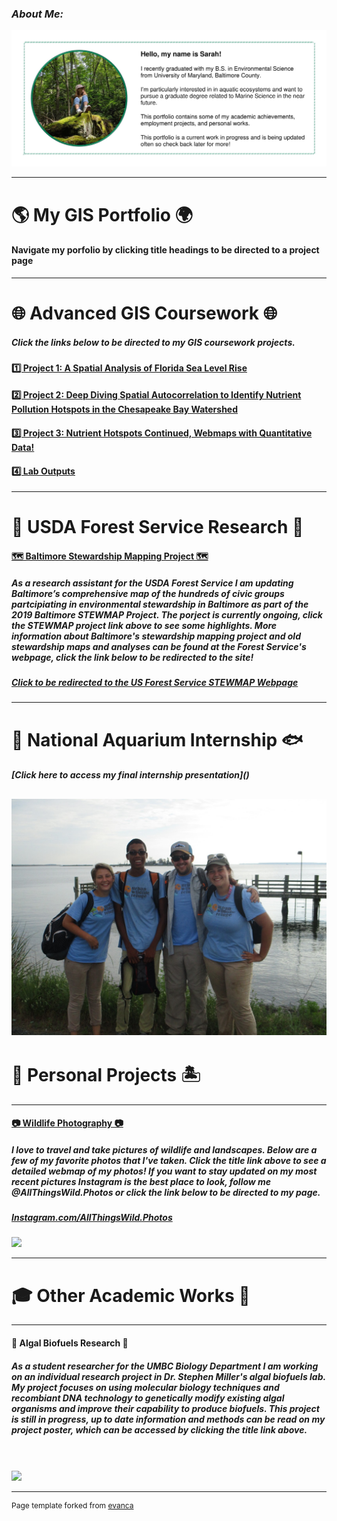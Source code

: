 ### ***About Me:***
<img src="images/AboutMe.jpg?raw=true"/>

---

# 🌎 **My GIS Portfolio** 🌍
#### Navigate my porfolio by clicking title headings to be directed to a project page
---
# 🌐 Advanced GIS Coursework 🌐

##### Click the links below to be directed to my GIS coursework projects. 

#### [1️⃣ Project 1: A Spatial Analysis of Florida Sea Level Rise ](/project1_486/index.md)

#### [2️⃣ Project 2: Deep Diving Spatial Autocorrelation to Identify Nutrient Pollution Hotspots in the Chesapeake Bay Watershed ](/project2_486/index.md)

#### [3️⃣ Project 3: Nutrient Hotspots Continued, Webmaps with Quantitative Data! ](FinalProject_486/index.md)

#### [4️⃣ Lab Outputs ](/labs/index.md) 

---
# 🌲 USDA Forest Service Research 🌳

#### [🗺️ Baltimore Stewardship Mapping Project 🗺️](project_STEWMAP/index.md)

##### As a research assistant for the USDA Forest Service I am updating Baltimore’s comprehensive map of the hundreds of civic groups partcipiating in environmental stewardship in Baltimore as part of the 2019 Baltimore STEWMAP Project. The porject is currently ongoing, click the STEWMAP project link above to see some highlights. More information about Baltimore's stewardship mapping project and old stewardship maps and analyses can be found at the Forest Service's webpage, click the link below to be redirected to the site!

##### [Click to be redirected to the US Forest Service STEWMAP Webpage](https://www.nrs.fs.fed.us/stew-map/baltimore/)


---
# 🦈 National Aquarium Internship 🐟
##### [Click here to access my final internship presentation](<a href="UCEEI_presentation.pdf"></a>) 

<a href="pdfs/UCEEI_presentation.pdf" class="image fit"><img src="images/UCEEI_Interns.jpg" alt=""></a>
---

# 🌊 Personal Projects 🏝️
---
#### [📷 Wildlife Photography 📷](https://rad-sc.github.io/Webmap/qgis2web_photomap/index.html)
##### I love to travel and take pictures of wildlife and landscapes. Below are a few of my favorite photos that I've taken. Click the title link above to see a detailed webmap of my photos! If you want to stay updated on my most recent pictures Instagram is the best place to look, follow me @AllThingsWild.Photos or click the link below to be directed to my page.
##### [Instagram.com/AllThingsWild.Photos](https://www.instagram.com/allthingswild.photos/)
<img src="https://rad-sc.github.io/images/20200129_004923-COLLAGE.jpg?raw=true"/>

---
# 🎓 Other Academic Works 🔬
---
#### 🥒 Algal Biofuels Research 🥒
##### As a student researcher for the UMBC Biology Department I am working on an individual research project in Dr. Stephen Miller's algal biofuels lab. My project focuses on using molecular biology techniques and recombiant DNA technology to genetically modify existing algal organisms and improve their capability to produce biofuels. This project is still in progress, up to date information and methods can be read on my project poster, which can be accessed by clicking the title link above.
<br><br>
<img src="images/algae culture.jpg?raw=true"/>

---
<p style="font-size:12px">Page template forked from <a href="https://github.com/evanca/quick-portfolio">evanca</a></p>
<!-- Remove above link if you don't want to attibute -->
